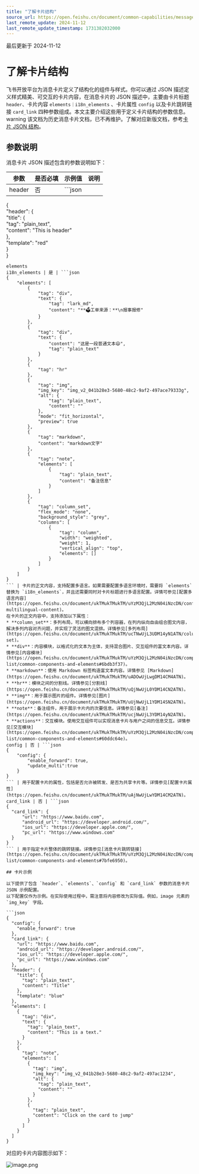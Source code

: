 ```yaml
---
title: "了解卡片结构"
source_url: https://open.feishu.cn/document/common-capabilities/message-card/message-cards-content/card-structure/card-content
last_remote_update: 2024-11-12
last_remote_update_timestamp: 1731382032000
---
```

最后更新于 2024-11-12

# 了解卡片结构

飞书开放平台为消息卡片定义了结构化的组件与样式。你可以通过 JSON 描述定义样式精美、可交互的卡片内容，在消息卡片的 JSON 描述中，主要由卡片标题 `header`、卡片内容 `elements｜i18n_elements` 、卡片属性 `config` 以及卡片跳转链接 `card_link` 四种参数组成。本文主要介绍这些用于定义卡片结构的参数信息。warning
该文档为历史消息卡片文档，已不再维护。了解对应新版文档，参考[卡片 JSON 结构](https://open.feishu.cn/document/uAjLw4CM/ukzMukzMukzM/feishu-cards/card-json-structure)。

## 参数说明

消息卡片 JSON 描述包含的参数说明如下：

参数 | 是否必填 | 示例值 | 说明
--- | --- | --- | ---
header | 否 | ```json  
{  
    "header": {  
        "title": {  
            "tag": "plain_text",  
            "content": "This is header"  
        },  
        "template": "red"  
    }  
}  
``` | 用于配置卡片的标题。关于标题组件的详情，可参见[标题](https://open.feishu.cn/document/ukTMukTMukTM/ukTNwUjL5UDM14SO1ATN)。
elements  
i18n_elements | 是 | ```json  
{  
    "elements": [  
        {  
            "tag": "div",  
            "text": {  
                "tag": "lark_md",  
                "content": "**🗳工单来源：**\n报事报修"  
            }  
        },  
        {  
            "tag": "div",  
            "text": {  
                "content": "这是一段普通文本😄",  
                "tag": "plain_text"  
            }  
        },  
        {  
            "tag": "hr"  
        },  
        {  
            "tag": "img",  
            "img_key": "img_v2_041b28e3-5680-48c2-9af2-497ace79333g",  
            "alt": {  
                "tag": "plain_text",  
                "content": ""  
            },  
            "mode": "fit_horizontal",  
            "preview": true  
        },  
        {  
            "tag": "markdown",  
            "content": "markdown文字"  
        },  
        {  
            "tag": "note",  
            "elements": [  
                {  
                    "tag": "plain_text",  
                    "content": "备注信息"  
                }  
            ]  
        },  
        {  
            "tag": "column_set",  
            "flex_mode": "none",  
            "background_style": "grey",  
            "columns": [  
                {  
                    "tag": "column",  
                    "width": "weighted",  
                    "weight": 1,  
                    "vertical_align": "top",  
                    "elements": []  
                }  
            ]  
        }  
    ]  
}  
``` | 卡片的正文内容，支持配置多语言。如果需要配置多语言环境时，需要将 `elements` 替换为 `i18n_elements`，并且还需要同时对卡片标题进行多语言配置。详情可参见[配置多语言内容](https://open.feishu.cn/document/ukTMukTMukTM/uYzM3QjL2MzN04iNzcDN/configure-multilingual-content)。  
在卡片的正文内容中，支持添加以下属性：  
* **column_set**：多列布局，可以横向排布多个列容器，在列内纵向自由组合图文内容，解决多列内容对齐问题，并实现了灵活的图文混排。详情参见[多列布局](https://open.feishu.cn/document/ukTMukTMukTM/ucTNwUjL3UDM14yN1ATN/column-set)。  
* **div**：内容模块，以格式化的文本为主体，支持混合图片、交互组件的富文本内容。详情参见[内容模块](https://open.feishu.cn/document/ukTMukTMukTM/uYzM3QjL2MzN04iNzcDN/component-list/common-components-and-elements#6bdb3f37)。  
* **markdown**：使用 Markdown 标签构造富文本内容。详情参见 [Markdown](https://open.feishu.cn/document/ukTMukTMukTM/uADOwUjLwgDM14CM4ATN)。  
* **hr**：模块之间的分割线。详情参见[分割线](https://open.feishu.cn/document/ukTMukTMukTM/uQjNwUjL0YDM14CN2ATN)。  
* **img**：用于展示图片的组件。详情参见[图片](https://open.feishu.cn/document/ukTMukTMukTM/uUjNwUjL1YDM14SN2ATN)。  
* **note**：备注组件，用于展示卡片内的次要信息。详情参见[备注](https://open.feishu.cn/document/ukTMukTMukTM/ucjNwUjL3YDM14yN2ATN)。  
* **actions**：交互模块。使用交互组件可以实现消息卡片与用户之间的信息交互。详情参见[交互模块](https://open.feishu.cn/document/ukTMukTMukTM/uYzM3QjL2MzN04iNzcDN/component-list/common-components-and-elements#60ddc64e)。
config | 否 | ```json  
{  
    "config": {  
        "enable_forward": true,  
        "update_multi":true  
    }  
}  
``` | 用于配置卡片的属性，包括是否允许被转发、是否为共享卡片等。详情参见[配置卡片属性](https://open.feishu.cn/document/ukTMukTMukTM/uAjNwUjLwYDM14CM2ATN)。
card_link | 否 | ```json  
{  
  "card_link": {   
      "url": "https://www.baidu.com",  
      "android_url": "https://developer.android.com/",  
      "ios_url": "https://developer.apple.com/",  
      "pc_url": "https://www.windows.com"  
  }  
}  
``` | 用于指定卡片整体的跳转链接。详情参见[消息卡片跳转链接](https://open.feishu.cn/document/ukTMukTMukTM/uYzM3QjL2MzN04iNzcDN/component-list/common-components-and-elements#7bfe6950)。

## 卡片示例

以下提供了包含 `header`、`elements`、`config` 和 `card_link` 参数的消息卡片 JSON 示例配置。
以下配置仅作为示例。在实际使用过程中，需注意将内容修改为实际值。例如，image 元素的 `img_key` 字段。

```json
{
  "config": {
    "enable_forward": true
  },
  "card_link": {
    "url": "https://www.baidu.com",
    "android_url": "https://developer.android.com/",
    "ios_url": "https://developer.apple.com/",
    "pc_url": "https://www.windows.com"
  },
  "header": {
    "title": {
      "tag": "plain_text",
      "content": "Title"
    },
    "template": "blue"
  },
  "elements": [
    {
      "tag": "div",
      "text": {
        "tag": "plain_text",
        "content": "This is a text."
      }
    },
    {
      "tag": "note",
      "elements": [
        {
          "tag": "img",
          "img_key": "img_v2_041b28e3-5680-48c2-9af2-497ac1234",
          "alt": {
            "tag": "plain_text",
            "content": ""
          }
        },
        {
          "tag": "plain_text",
          "content": "Click on the card to jump"
        }
      ]
    }
  ]
}
```

对应的卡片内容图示如下：

![image.png](https://sf3-cn.feishucdn.com/obj/open-platform-opendoc/066ef2eba9be583b44c844483594bdb0_JVQHzu4obX.png?height=254&lazyload=true&maxWidth=400&width=788)
